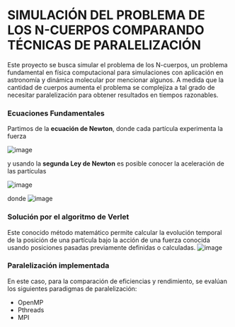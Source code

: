 # SIMULACIÓN DEL PROBLEMA DE LOS N-CUERPOS COMPARANDO TÉCNICAS DE PARALELIZACIÓN

Este proyecto se busca simular el problema de los N-cuerpos, un problema fundamental en física computacional para simulaciones con aplicación en astronomía y dinámica molecular por mencionar algunos. A medida que la cantidad de cuerpos aumenta el problema se complejiza a tal grado de necesitar paralelización para obtener resultados en tiempos razonables. 

###  Ecuaciones Fundamentales

Partimos de la **ecuación de Newton**, donde cada partícula experimenta la fuerza

![image](https://github.com/user-attachments/assets/39066bb2-dd71-47d6-999e-737d482604ab)

y usando la **segunda Ley de Newton** es posible conocer la aceleración de las partículas

![image](https://github.com/user-attachments/assets/405375c4-d0eb-4aaf-a289-cb59da2112f4)

donde
![image](https://github.com/user-attachments/assets/80c2942d-02c0-4e04-a727-178b3b1e2715)

### Solución por el algoritmo de Verlet

Este conocido método matemático permite calcular la evolución temporal de la posición de una partícula bajo la acción de una fuerza conocida usando posiciones pasadas previamente definidas o calculadas. 
![image](https://github.com/user-attachments/assets/2f2e0118-619e-4cf8-bcc0-b52cc0f218ae)

### Paralelización implementada

En este caso, para la comparación de eficiencias y rendimiento, se evalúan los siguientes paradigmas de paralelización:
- OpenMP
- Pthreads
- MPI
